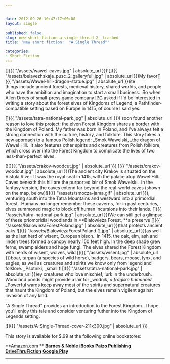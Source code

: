 ```yaml
---


date: 2012-09-26 10:47:17+00:00
layout: single

published: false
slug: new-short-fiction-a-single-thread-2__trashed
title: 'New short fiction:  "A Single Thread"'

categories:
- Short Fiction
---
```


[]({{ "/assets/wawel-caves.jpg" | absolute_url }})![]({{ "/assets/belavezhskaja_pusc_2_galleryfull.jpg" | absolute_url }})My favor[]({{ "/assets/Wawel-hill-dragon-statue.jpg" | absolute_url }})ite things include ancient forests, medieval history, shared worlds, and people who have the ambition and imagination to start a small business.  So when Allen Drees of small-press game company [IPG](http://www.interactionpoint.com/kingdoms-of-legend) asked if I'd be interested in writing a story about the forest elves of Kingdoms of Legend, a Pathfinder-compatible setting based on Europe in 1415, of course I said yes.

[]({{ "/assets/tatra-national-park.jpg" | absolute_url }})I soon found another reason to love this project: the elven Forest Kingdom shares a border with the Kingdom of Poland. My father was born in Poland, and I've always felt a strong connection with the culture, history, and folklore. This story takes a new approach to a famous Polish legend: _Smok Wawelski, _the dragon of Wawel Hill.  It also features other spirits and creatures from Polish folklore, which cross over into the Forest Kingdom to complicate the lives of two less-than-perfect elves.

[![]({{ "/assets/crakov-woodcut.jpg" | absolute_url }}) ]({{ "/assets/crakov-woodcut.jpg" | absolute_url }})The ancient city Krakov is situated on the Vistula River. It was the royal seat in 1415, with the palace atop Wawel Hill. Caves beneath this hill are the purported lair of Smok Wawelski.  In the fantasy version, the caves extend far beyond the real-world caves (shown on the map, below)![]({{ "/assets/smocza-jama.gif" | absolute_url }}), venturing south into the Tatra Mountains and westward into a primordial forest.  Humans no longer remember these caverns, for in past centuries, elves summoned magic to block off human incursions into their lands.  []({{ "/assets/tatra-national-park.jpg" | absolute_url }})We can still get a glimpse of these priomoridial woodlands in **Białowieża Forest, **a preserve []({{ "/assets/BialowiezaForestPoland.jpg" | absolute_url }})that protects ancient oaks ![]({{ "/assets/BialowiezaForestPoland-2.jpg" | absolute_url }})as well as the last herd of wisent, European bison.  In 1415, the oak, elm, ash and linden trees formed a canopy nearly 150 feet high. In the deep shade grew ferns, swamp alders and huge fungi. The elves shared the Forest Kingdom with herds of wisent, wolves, wild []({{ "/assets/wisent.jpg" | absolute_url }})boar, tarpan (a species of wild horse), badgers, bears, moose, lynx, and eagles, as well as creatures and spirits we know only from legend and folklore. _Psotniki, _small f![]({{ "/assets/tatra-national-park.jpg" | absolute_url }})ey creatures who love mischief, lurk in the underbrush. Woodland ponds might provide a lair for _wodnik, _a froglike humanoid_. _Powerful wards keep away most of the spirits and supernatural creatures that haunt the Kingdom of Poland, but the elves remain vigilent against invasion of any kind.

"A Single Thread" provides an introduction to the Forest Kingdom.  I hope you'll enjoy this tale and consider venturing futher into the Kingdom of Legends setting.

![]({{ "/assets/A-Single-Thread-cover-211x300.jpg" | absolute_url }})**[](http://www.amazon.com/A-Single-Thread-ebook/dp/B009GCH88U/ref=sr_1_4?s=digital-text&ie=UTF8&qid=1348655936&sr=1-4&keywords=a+single+thread)**


This story is available for $.99 at the following online bookstores:



**[Amazon.com](http://www.amazon.com/A-Single-Thread-ebook/dp/B009GCH88U/ref=sr_1_4?s=digital-text&ie=UTF8&qid=1348655936&sr=1-4&keywords=a+single+thread) ** **[Barnes & Noble](http://www.barnesandnoble.com/w/a-single-thread-elaine-cunningham/1113014511?ean=2940015619553)** **[iBooks](http://itunes.apple.com/us/book/a-single-thread/id565841491?ls=1)** **[Paizo Publishing](http://paizo.com/products/btpy8uwo?A-Single-Thread)** **[DriveThruFiction](http://www.drivethrufiction.com/product/106132/A-Single-Thread?term=A+Single+Thread)** **[Google Play](https://play.google.com/store/search?q=A+Single+Thread%2C+Elaine+Cunningham&c=books)** 


** **





